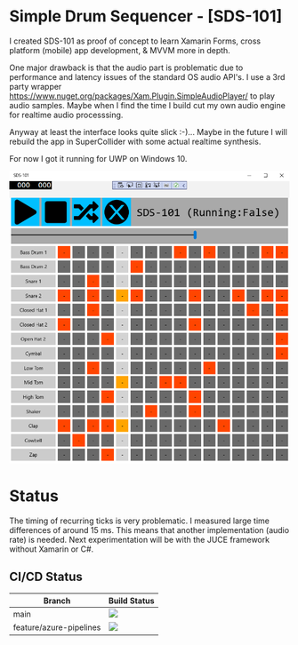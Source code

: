 # Simple Drum Sequencer - [SDS-101]

I created SDS-101 as proof of concept to learn Xamarin Forms, cross platform (mobile) app development, & MVVM more in depth.

One major drawback is that the audio part is problematic due to performance and latency issues of the standard OS audio API's. I use a 3rd party wrapper https://www.nuget.org/packages/Xam.Plugin.SimpleAudioPlayer/ to play audio samples. Maybe when I find the time I build cut my own audio engine for realtime audio processsing.  

Anyway at least the interface looks quite slick :-)... Maybe in the future I will rebuild the app in SuperCollider with some actual realtime synthesis.

For now I got it running for UWP on Windows 10. 

![Alt text](SDS-101-Screenshot.png?raw=true "SDS-101 (screenshot)")

# Status 
The timing of recurring ticks is very problematic. I measured large time differences of around 15 ms. This means that another implementation (audio rate) is needed. Next experimentation will be with the JUCE framework without Xamarin or C#. 

## CI/CD Status

|Branch|Build Status|
|------ |:--------- |
|main   | [![](https://dev.azure.com/marinusklaassen0069/Xamarin%20Forms%20Cross-platform%20Apps/_apis/build/status/marinusklaassen.simpledrumsequencer?branchName=main)](https://dev.azure.com/marinusklaassen0069/Xamarin%20Forms%20Cross-platform%20Apps/_build/latest?definitionId=1&branchName=main) |
|feature/azure-pipelines | [![](https://dev.azure.com/marinusklaassen0069/Xamarin%20Forms%20Cross-platform%20Apps/_apis/build/status/marinusklaassen.simpledrumsequencer?branchName=feature%2Fazure-pipelines)](https://dev.azure.com/marinusklaassen0069/Xamarin%20Forms%20Cross-platform%20Apps/_build/latest?definitionId=1&branchName=feature%2Fazure-pipelines) |

